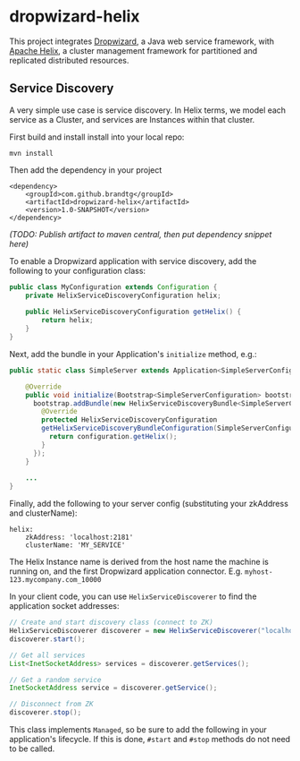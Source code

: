 dropwizard-helix
================

This project integrates [Dropwizard](http://www.dropwizard.io/), a Java web service framework,
with [Apache Helix](http://helix.apache.org/), a cluster management framework for partitioned and replicated
distributed resources.

Service Discovery
-----------------

A very simple use case is service discovery. In Helix terms, we model each service as a Cluster, and
services are Instances within that cluster.

First build and install install into your local repo:

```
mvn install
```

Then add the dependency in your project

```
<dependency>
    <groupId>com.github.brandtg</groupId>
    <artifactId>dropwizard-helix</artifactId>
    <version>1.0-SNAPSHOT</version>
</dependency>
```

_(TODO: Publish artifact to maven central, then put dependency snippet here)_

To enable a Dropwizard application with service discovery, add the following to your configuration class:

```java
public class MyConfiguration extends Configuration {
    private HelixServiceDiscoveryConfiguration helix;
    
    public HelixServiceDiscoveryConfiguration getHelix() {
        return helix;
    }
}
```

Next, add the bundle in your Application's `initialize` method, e.g.:


```java
public static class SimpleServer extends Application<SimpleServerConfiguration> {

    @Override
    public void initialize(Bootstrap<SimpleServerConfiguration> bootstrap) {
      bootstrap.addBundle(new HelixServiceDiscoveryBundle<SimpleServerConfiguration>() {
        @Override
        protected HelixServiceDiscoveryConfiguration
        getHelixServiceDiscoveryBundleConfiguration(SimpleServerConfiguration configuration) {
          return configuration.getHelix();
        }
      });
    }
    
    ...
}
```


Finally, add the following to your server config (substituting your zkAddress and clusterName):

```
helix:
    zkAddress: 'localhost:2181'
    clusterName: 'MY_SERVICE'
```

The Helix Instance name is derived from the host name the machine is running on, and the first Dropwizard
application connector. E.g. `myhost-123.mycompany.com_10000`

In your client code, you can use `HelixServiceDiscoverer` to find the application socket addresses:

```java
// Create and start discovery class (connect to ZK)
HelixServiceDiscoverer discoverer = new HelixServiceDiscoverer("localhost:2181", "MY_SERVICE");
discoverer.start();

// Get all services
List<InetSocketAddress> services = discoverer.getServices();

// Get a random service
InetSocketAddress service = discoverer.getService();

// Disconnect from ZK
discoverer.stop();
```

This class implements `Managed`, so be sure to add the following in your application's lifecycle. If this is
done, `#start` and `#stop` methods do not need to be called.
